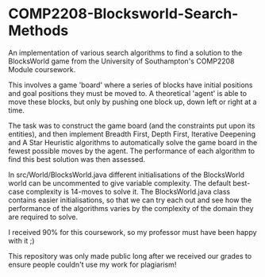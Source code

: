 # COMP2208-Blocksworld-Search-Methods

An implementation of various search algorithms to find a solution to the BlocksWorld game from the University of Southampton's COMP2208 Module coursework.

This involves a game 'board' where a series of blocks have initial positions and goal positions they must be moved to. A theoretical 'agent' is able to move these blocks, but only by pushing one block up, down left or right at a time.

The task was to construct the game board (and the constraints put upon its entities), and then implement Breadth First, Depth First, Iterative Deepening and A Star Heuristic algorithms to automatically solve the game board in the fewest possible moves by the agent.
The performance of each algorithm to find this best solution was then assessed.

In src/World/BlocksWorld.java different initialisations of the BlocksWorld world can be uncommented to give variable complexity. The default best-case complexity is 14-moves to solve it. 
The BlocksWorld.java class contains easier initialisations, so that we can try each out and see how the performance of the algorithms varies by the complexity of the domain they are required to solve.

I received 90% for this coursework, so my professor must have been happy with it ;)

This repository was only made public long after we received our grades to ensure people couldn't use my work for plagiarism!
